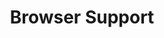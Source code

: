 ---
id: browser-support
title: Browser Support
sidebar_label: Browser Support
custom_edit_url: https://github.com/microsoft/fast-dna/edit/master/sites/website/src/docs/resources/browser-support.md
---